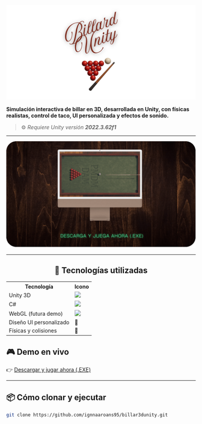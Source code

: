 
<p align="center">
  <img src="resources/banner-cabecera.png" alt="Billar Featured Banner" width="800"/>
</p>

**Simulación interactiva de billar en 3D, desarrollada en Unity, con físicas realistas, control de taco, UI personalizada y efectos de sonido.**

> ⚙️ _Requiere Unity versión **2022.3.62f1**_

---

<p align="center">
  <img src="resources/billar3d-demo.gif" alt="Billar 3D Demo" width="800"/>
</p>

---

<h2 align="center">🚀 Tecnologías utilizadas</h2>

<p align="center">
  
<table>
  <tr>
    <th>Tecnología</th>
    <th>Icono</th>
  </tr>
  <tr>
    <td>Unity 3D</td>
    <td><img src="https://img.shields.io/badge/Unity-2022.3.62f1-white?logo=unity&logoColor=black" /></td>
  </tr>
  <tr>
    <td>C#</td>
    <td><img src="https://img.shields.io/badge/C%23-239120?logo=c-sharp&logoColor=white&labelColor=239120" /></td>
  </tr>
  <tr>
    <td>WebGL (futura demo)</td>
    <td><img src="https://img.shields.io/badge/WebGL-000000?logo=webgl&logoColor=white" /></td>
  </tr>
  <tr>
    <td>Diseño UI personalizado</td>
    <td>🎨</td>
  </tr>
  <tr>
    <td>Físicas y colisiones</td>
    <td>🎱</td>
  </tr>
</table>

</p>


## 🎮 Demo en vivo

👉 [Descargar y jugar ahora (.EXE)](https://LINK-A-TU-GOOGLE-DRIVE-O-ITCHIO)

---

## 📦 Cómo clonar y ejecutar

```bash
git clone https://github.com/ignnaaroans95/billar3dunity.git
